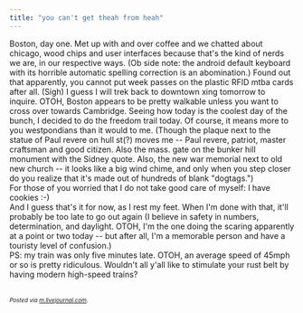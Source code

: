 ```yaml
---
title: "you can't get theah from heah"
---
```


<p>Boston, day one. Met up with <LJ user="weegoddess"> and <LJ user="sunspiral"> over coffee and we chatted about chicago, wood chips and user interfaces because that's the kind of nerds we are, in our respective ways. (Ob side note: the android default keyboard with its horrible automatic spelling correction is an abomination.) Found out that apparently, you cannot put week passes on the plastic RFID mtba cards after all. (Sigh) I guess I will trek back to downtown xing tomorrow to inquire. OTOH, Boston appears to be pretty walkable unless you want to cross over towards Cambridge. Seeing how today is the coolest day of the bunch, I decided to do the freedom trail today. Of course, it means more to you westpondians than it would to me. (Though the plaque next to the statue of Paul revere on hull st(?) moves me -- Paul revere, patriot, master craftsman and good citizen. Also the mass. gate on the bunker hill monument with the Sidney quote. Also, the new war memorial next to old new church -- it looks like a big wind chime, and only when you step closer do you realize that it's made out of hundreds of blank "dogtags.")
<br/>
For those of you worried that I do not take good care of myself: I have cookies :-) 
<br/>
And I guess that's it for now, as I rest my feet. When I'm done with that, it'll probably be too late to go out again (I believe in safety in numbers, determination, and daylight. OTOH, I'm the one doing the scaring apparently at a point or two today -- but after all, I'm a memorable person and have a touristy level of confusion.)
<br/>
PS: my train was only five minutes late. OTOH, an average speed of 45mph or so is pretty ridiculous. Wouldn't all y'all like to stimulate your rust belt by having modern high-speed trains? <p><br><span style="font-size: x-small;"><i>Posted via <a href="http://m.livejournal.com/link">m.livejournal.com</a>.</i></span></p></p>
